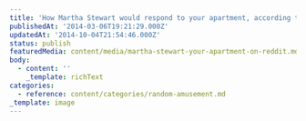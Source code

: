 ```yaml
---
title: 'How Martha Stewart would respond to your apartment, according to Reddit'
publishedAt: '2014-03-06T19:21:29.000Z'
updatedAt: '2014-10-04T21:54:46.000Z'
status: publish
featuredMedia: content/media/martha-stewart-your-apartment-on-reddit.md
body:
  - content: ''
    _template: richText
categories:
  - reference: content/categories/random-amusement.md
_template: image
---
```



